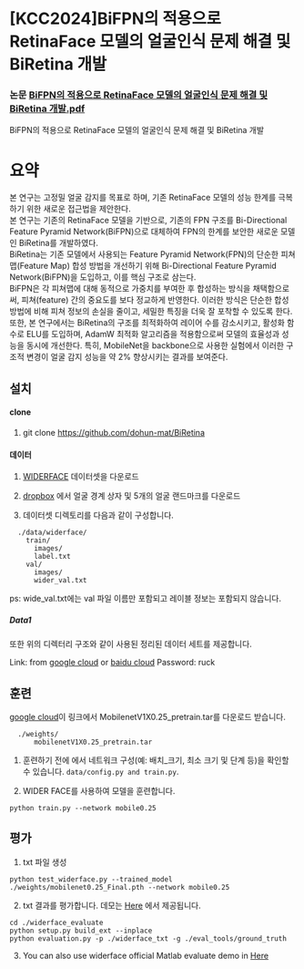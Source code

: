 # [KCC2024]BiFPN의 적용으로 RetinaFace 모델의 얼굴인식 문제 해결 및 BiRetina 개발  
### 논문 [BiFPN의 적용으로 RetinaFace 모델의 얼굴인식 문제 해결 및 BiRetina 개발.pdf](https://github.com/user-attachments/files/15522316/biRetina_.pdf)



BiFPN의 적용으로 RetinaFace 모델의 얼굴인식 문제 해결 및 BiRetina 개발  

# 요약
본 연구는 고정밀 얼굴 감지를 목표로 하며, 기존 RetinaFace 모델의 성능 한계를 극복하기 위한 새로운 접근법을 제안한다.  
본 연구는 기존의 RetinaFace 모델을 기반으로, 기존의 FPN 구조를 Bi-Directional Feature Pyramid Network(BiFPN)으로 대체하여 FPN의 한계를 보안한 새로운 모델인 BiRetina를 개발하였다.  
BiRetina는 기존 모델에서 사용되는 Feature Pyramid Network(FPN)의 단순한 피쳐맵(Feature Map) 합성 방법을 개선하기 위해 Bi-Directional Feature Pyramid Network(BiFPN)을 도입하고, 이를 핵심 구조로 삼는다.  
BiFPN은 각 피쳐맵에 대해 동적으로 가중치를 부여한 후 합성하는 방식을 채택함으로써, 피쳐(feature) 간의 중요도를 보다 정교하게 반영한다. 이러한 방식은 단순한 합성 방법에 비해 피쳐 정보의 손실을 줄이고, 세밀한 특징을 더욱 잘 포착할 수 있도록 한다.  
또한, 본 연구에서는 BiRetina의 구조를 최적화하여 레이어 수를 감소시키고, 활성화 함수로 ELU를 도입하며, AdamW 최적화 알고리즘을 적용함으로써 모델의 효율성과 성능을 동시에 개선한다. 특히, MobileNet을 backbone으로 사용한 실험에서 이러한 구조적 변경이 얼굴 감지 성능을 약  2% 향상시키는 결과를 보여준다.  






## 설치
#### clone
1. git clone https://github.com/dohun-mat/BiRetina

#### 데이터

1.  [WIDERFACE](http://shuoyang1213.me/WIDERFACE/WiderFace_Results.html) 데이터셋을 다운로드

2. [dropbox](https://www.dropbox.com/s/7j70r3eeepe4r2g/retinaface_gt_v1.1.zip?dl=0) 에서 얼굴 경계 상자 및 5개의 얼굴 랜드마크를 다운로드

3. 데이터셋 디렉토리를 다음과 같이 구성합니다.

```Shell
  ./data/widerface/
    train/
      images/
      label.txt
    val/
      images/
      wider_val.txt
```
ps: wide_val.txt에는 val 파일 이름만 포함되고 레이블 정보는 포함되지 않습니다.

##### Data1
또한 위의 디렉터리 구조와 같이 사용된 정리된 데이터 세트를 제공합니다.

Link: from [google cloud](https://drive.google.com/open?id=11UGV3nbVv1x9IC--_tK3Uxf7hA6rlbsS) or [baidu cloud](https://pan.baidu.com/s/1jIp9t30oYivrAvrgUgIoLQ) Password: ruck

## 훈련
[google cloud](https://drive.google.com/open?id=1oZRSG0ZegbVkVwUd8wUIQx8W7yfZ_ki1)이 링크에서 MobilenetV1X0.25_pretrain.tar를 다운로드 받습니다.
```Shell
  ./weights/
      mobilenetV1X0.25_pretrain.tar
```
1. 훈련하기 전에 에서 네트워크 구성(예: 배치_크기, 최소 크기 및 단계 등)을 확인할 수 있습니다. ``data/config.py and train.py``.

2. WIDER FACE를 사용하여 모델을 훈련합니다.
  ```Shell
  python train.py --network mobile0.25
  ```


## 평가
1. txt 파일 생성
```Shell
python test_widerface.py --trained_model ./weights/mobilenet0.25_Final.pth --network mobile0.25
```
2. txt 결과를 평가합니다. 데모는 [Here](https://github.com/wondervictor/WiderFace-Evaluation) 에서 제공됩니다. 
```Shell
cd ./widerface_evaluate
python setup.py build_ext --inplace
python evaluation.py -p ./widerface_txt -g ./eval_tools/ground_truth
```
3. You can also use widerface official Matlab evaluate demo in [Here](http://mmlab.ie.cuhk.edu.hk/projects/WIDERFace/WiderFace_Results.html)

